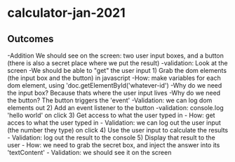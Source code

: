 # calculator-jan-2021

## Outcomes

-Addition
    We should see on the screen: two user input boxes, and a button (there is also a secret place where we put the result)
        -validation: Look at the screen
    -We should be able to "get" the user input
        1) Grab the dom elements (the input box and the button) in javascript
            -How: make variables for each dom element, using 'doc.getElementById('whatever-id')
            -Why do we need the input box? Because thats where the user input lives
            -Why do we need the button? The button triggers the 'event'
            -Validation: we can log dom elements out
        2) Add an event listener to the button
            -validation: console.log 'hello world' on click
        3) Get access to what the user typed in
            - How: get acces to what the user typed in
            - Validation: we can log out the user input (the number they type) on click
        4) Use the user input to calculate the results
            - Validation: log out the result to the console
        5) Display that result to the user 
            - How: we need to grab the secret box, and inject the answer into its 'textContent'
            - Validation: we should see it on the screen
        
